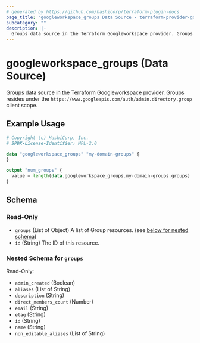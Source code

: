 ```yaml
---
# generated by https://github.com/hashicorp/terraform-plugin-docs
page_title: "googleworkspace_groups Data Source - terraform-provider-googleworkspace"
subcategory: ""
description: |-
  Groups data source in the Terraform Googleworkspace provider. Groups resides under the https://www.googleapis.com/auth/admin.directory.group client scope.
---
```


# googleworkspace_groups (Data Source)

Groups data source in the Terraform Googleworkspace provider. Groups resides under the `https://www.googleapis.com/auth/admin.directory.group` client scope.

## Example Usage

```terraform
# Copyright (c) HashiCorp, Inc.
# SPDX-License-Identifier: MPL-2.0

data "googleworkspace_groups" "my-domain-groups" {
}

output "num_groups" {
  value = length(data.googleworkspace_groups.my-domain-groups.groups)
}
```

<!-- schema generated by tfplugindocs -->
## Schema

### Read-Only

- `groups` (List of Object) A list of Group resources. (see [below for nested schema](#nestedatt--groups))
- `id` (String) The ID of this resource.

<a id="nestedatt--groups"></a>
### Nested Schema for `groups`

Read-Only:

- `admin_created` (Boolean)
- `aliases` (List of String)
- `description` (String)
- `direct_members_count` (Number)
- `email` (String)
- `etag` (String)
- `id` (String)
- `name` (String)
- `non_editable_aliases` (List of String)
